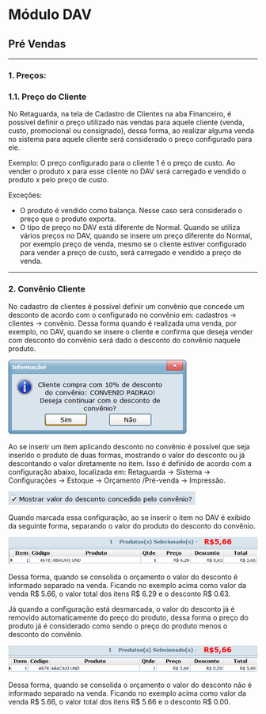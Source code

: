 # Módulo DAV

## Pré Vendas
---
### 1. Preços:
### 1.1. Preço do Cliente
No Retaguarda, na tela de Cadastro de Clientes na aba Financeiro, é possível definir o preço utilizado nas vendas para aquele cliente (venda, custo, promocional ou consignado), dessa forma, ao realizar alguma venda no sistema para aquele cliente será considerado o preço configurado para ele.

Exemplo: O preço configurado para o cliente 1 é o preço de custo. Ao vender o produto x para esse cliente no DAV será carregado e vendido o produto x pelo preço de custo.

Exceções:
* O produto é vendido como balança. Nesse caso será considerado o preço que o produto exporta.
* O tipo de preço no DAV está diferente de Normal. Quando se utiliza vários preços no DAV, quando se insere um preço diferente do Normal, por exemplo preço de venda, mesmo se o cliente estiver configurado para vender a preço de custo, será carregado e vendido a preço de venda.
---
### 2. Convênio Cliente
No cadastro de clientes é possível definir um convênio que concede um desconto de acordo com o configurado no convênio em: cadastros -> clientes -> convênio. Dessa forma quando é realizada uma venda, por exemplo, no DAV, quando se insere o cliente e confirma que deseja vender com desconto do convênio será dado o desconto do convênio naquele produto.

![convênio](convenio.png)

Ao se inserir um item aplicando desconto no convênio é possível que seja inserido o produto de duas formas, mostrando o valor do desconto ou já descontando o valor diretamente no item. Isso é definido de acordo com a configuração abaixo, localizada em: Retaguarda -> Sistema -> Configurações -> Estoque -> Orçamento /Pré-venda -> Impressão.

![Mostrar desconto do convênio](config_convenio.png)

Quando marcada essa configuração, ao se inserir o item no DAV é exibido da seguinte forma, separando o valor do produto do desconto do convênio.

![marcada](marcada_conf_convenio.png)

 Dessa forma, quando se consolida o orçamento o valor do desconto é informado separado na venda. Ficando no exemplo acima como valor da venda R$ 5.66, o valor total dos itens R$ 6.29 e o desconto R$ 0.63.

Já quando a configuração está desmarcada, o valor do desconto já é removido automaticamente do preço do produto, dessa forma o preço do produto já é considerado como sendo o preço do produto menos o desconto do convênio.

![desmarcada](desmarcada_conf_convenio.png)

Dessa forma, quando se consolida o orçamento o valor do desconto não é informado separado na venda. Ficando no exemplo acima como valor da venda R$ 5.66, o valor total dos itens R$ 5.66 e o desconto R$ 0.00.